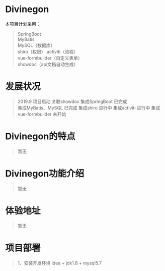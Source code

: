 # Divinegon
本项目计划采用：
>SpringBoot  
>MyBatis  
>MySQL（数据库）  
>shiro（权限）
>activiti（流程）  
>vue-formbuilder（自定义表单）  
>showdoc（api文档自动生成）  

# 发展状况

>2019.9  项目启动
>        关联showdoc
>        集成SpringBoot        已完成    
>        集成MyBatis、MySQL    已完成
>        集成shiro             进行中
>        集成activiti          进行中
>        集成vue-formbuilder   未开始

# Divinegon的特点

>暂无

# Divinegon功能介绍

>暂无

# 体验地址

>暂无

# 项目部署

>1、安装开发环境 idea  + jdk1.8 + mysql5.7
    